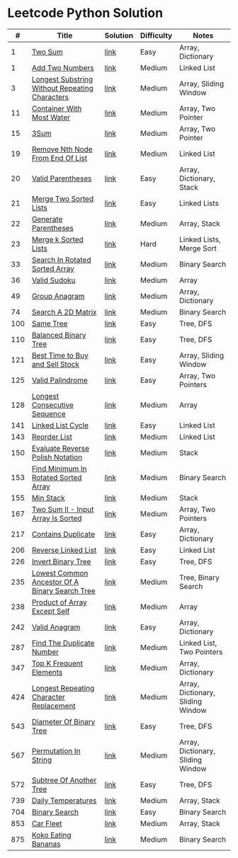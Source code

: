 # Leetcode Python Solution

| #   | Title                                                                                                                                       | Solution                                                                                                                | Difficulty | Notes                             |
|-----|---------------------------------------------------------------------------------------------------------------------------------------------|-------------------------------------------------------------------------------------------------------------------------|------------|-----------------------------------|
| 1   | [Two Sum](https://leetcode.com/problems/two-sum/description/)                                                                               | [link](https://github.com/Vincenttrant/leetcode/blob/main/Python/001_Two_Sum.py)                                        | Easy       | Array, Dictionary                 |
| 1   | [Add Two Numbers](https://leetcode.com/problems/add-two-numbers/description/)                                                               | [link](https://github.com/Vincenttrant/leetcode/blob/main/Python/002_Add_Two_Numbers.py)                                | Medium     | Linked List                       |
| 3   | [Longest Substring Without Repeating Characters](https://leetcode.com/problems/longest-substring-without-repeating-characters/description/) | [link](https://github.com/Vincenttrant/leetcode/blob/main/Python/003_Longest_Substring_Without_Repeating_Characters.py) | Medium     | Array, Sliding Window             |
| 11  | [Container With Most Water](https://leetcode.com/problems/container-with-most-water/description/)                                           | [link](https://github.com/Vincenttrant/leetcode/blob/main/Python/011.py)                                                | Medium     | Array, Two Pointer                |
| 15  | [3Sum](https://leetcode.com/problems/3sum/description/)                                                                                     | [link](https://github.com/Vincenttrant/leetcode/blob/main/Python/015_3Sum.py)                                           | Medium     | Array, Two Pointer                |
| 19  | [Remove Nth Node From End Of List](https://leetcode.com/problems/remove-nth-node-from-end-of-list/description/)                             | [link](https://github.com/Vincenttrant/leetcode/blob/main/Python/019_Remove_Nth_Node_From_End_Of_List.py)               | Medium     | Linked List                       |
| 20  | [Valid Parentheses](https://leetcode.com/problems/valid-parentheses/description/)                                                           | [link](https://github.com/Vincenttrant/leetcode/blob/main/Python/020_Valid_Parentheses.py)                              | Easy       | Array, Dictionary, Stack          |
| 21  | [Merge Two Sorted Lists](https://leetcode.com/problems/merge-two-sorted-lists/description/)                                                 | [link](https://github.com/Vincenttrant/leetcode/blob/main/Python/021_Merge_Two_Sorted_Lists.py)                         | Easy       | Linked Lists                      |
| 22  | [Generate Parentheses](https://leetcode.com/problems/generate-parentheses/description/)                                                     | [link](https://github.com/Vincenttrant/leetcode/blob/main/Python/022_Generate_Parentheses.py)                           | Medium     | Array, Stack                      |
| 23  | [Merge k Sorted Lists](https://leetcode.com/problems/merge-k-sorted-lists/description/)                                                     | [link](https://github.com/Vincenttrant/leetcode/blob/main/Python/023_Merge_k_Sorted_Lists.py)                           | Hard       | Linked Lists, Merge Sort          |
| 33  | [Search In Rotated Sorted Array](https://leetcode.com/problems/search-in-rotated-sorted-array/description/)                                 | [link](https://github.com/Vincenttrant/leetcode/blob/main/Python/033_Search_In_Rotated_Sorted_Array.py)                 | Medium     | Binary Search                     |
| 36  | [Valid Sudoku](https://leetcode.com/problems/valid-sudoku/description/)                                                                     | [link](https://github.com/Vincenttrant/leetcode/blob/main/Python/036_Valid_Sudoku.py)                                   | Medium     | Array                             |
| 49  | [Group Anagram](https://leetcode.com/problems/group-anagrams/)                                                                              | [link](https://github.com/Vincenttrant/leetcode/blob/main/Python/049_Group_Anagram.py)                                  | Medium     | Array, Dictionary                 |
| 74  | [Search A 2D Matrix](https://leetcode.com/problems/search-a-2d-matrix/description/)                                                         | [link](https://github.com/Vincenttrant/leetcode/blob/main/Python/074_Search_A_2D_Matrix.py)                             | Medium     | Binary Search                     |
| 100 | [Same Tree](https://leetcode.com/problems/same-tree/description/)                                                                           | [link](https://github.com/Vincenttrant/leetcode/blob/main/Python/100_Same_Tree.py)                                      | Easy       | Tree, DFS                         |
| 110 | [Balanced Binary Tree](https://leetcode.com/problems/balanced-binary-tree/description/)                                                     | [link](https://github.com/Vincenttrant/leetcode/blob/main/Python/110_Balanced_Binary_tree.py)                           | Easy       | Tree, DFS                         |
| 121 | [Best Time to Buy and Sell Stock](https://leetcode.com/problems/best-time-to-buy-and-sell-stock/description/)                               | [link](https://github.com/Vincenttrant/leetcode/blob/main/Python/121_Best_Time_to_Buy_and_Sell_Stock.py)                | Easy       | Array, Sliding Window             |
| 125 | [Valid Palindrome](https://leetcode.com/problems/valid-palindrome/description/)                                                             | [link](https://github.com/Vincenttrant/leetcode/blob/main/Python/125_Valid_Palindrome.py)                               | Easy       | Array, Two Pointers               |
| 128 | [Longest Consecutive Sequence](https://leetcode.com/problems/longest-consecutive-sequence/description/)                                     | [link](https://github.com/Vincenttrant/leetcode/blob/main/Python/128_Longest_Consecutive_Sequence.py)                   | Medium     | Array                             |
| 141 | [Linked List Cycle](https://leetcode.com/problems/linked-list-cycle/description/)                                                           | [link](https://github.com/Vincenttrant/leetcode/blob/main/Python/141_Linked_List_Cycle.py)                              | Easy       | Linked List                       |
| 143 | [Reorder List](https://leetcode.com/problems/reorder-list/description/)                                                                     | [link](https://github.com/Vincenttrant/leetcode/blob/main/Python/143_Reorder_List.py)                                   | Medium     | Linked List                       |
| 150 | [Evaluate Reverse Polish Notation](https://leetcode.com/problems/evaluate-reverse-polish-notation/description/)                             | [link](https://github.com/Vincenttrant/leetcode/blob/main/Python/150_Evaluate_Reverse_Polish_Notation.py)               | Medium     | Stack                             |
| 153 | [Find Minimum In Rotated Sorted Array](https://leetcode.com/problems/find-minimum-in-rotated-sorted-array/description/)                     | [link](https://github.com/Vincenttrant/leetcode/blob/main/Python/153_Find_Minimum_In_Sorted_Array.py)                   | Medium     | Binary Search                     |
| 155 | [Min Stack](https://leetcode.com/problems/min-stack/description/)                                                                           | [link](https://github.com/Vincenttrant/leetcode/blob/main/Python/155_Min_Stack.py)                                      | Medium     | Stack                             |
| 167 | [Two Sum II - Input Array Is Sorted](https://leetcode.com/problems/two-sum-ii-input-array-is-sorted/description/)                           | [link](https://github.com/Vincenttrant/leetcode/blob/main/Python/167_Two_Sum_II_Input_Array_Is_Sorted.py)               | Medium     | Array, Two Pointers               |
| 217 | [Contains Duplicate](https://leetcode.com/problems/contains-duplicate/description/)                                                         | [link](https://github.com/Vincenttrant/leetcode/blob/main/Python/217_Contains_Duplicate.py)                             | Easy       | Array, Dictionary                 |
| 206 | [Reverse Linked List](https://leetcode.com/problems/reverse-linked-list/description/)                                                       | [link](https://github.com/Vincenttrant/leetcode/blob/main/Python/206_Reverse_Linked_List.py)                            | Easy       | Linked List                       |
| 226 | [Invert Binary Tree](https://leetcode.com/problems/invert-binary-tree/description/)                                                         | [link](https://github.com/Vincenttrant/leetcode/blob/main/Python/226_Invert_Binary_Tree.py)                             | Easy       | Tree, DFS                         |
| 235  | [Lowest Common Ancestor Of A Binary Search Tree](https://leetcode.com/problems/lowest-common-ancestor-of-a-binary-search-tree/description/)                   | [link](https://github.com/Vincenttrant/leetcode/blob/main/Python/235_Lowest_Common_Ancestor_Of_A_Binary_Search_Tree.py)                   | Medium     | Tree, Binary Search               |
| 238 | [Product of Array Except Self](https://leetcode.com/problems/product-of-array-except-self/description/)                                     | [link](https://github.com/Vincenttrant/leetcode/blob/main/Python/238_Product_of_Array_Except_Self.py)                   | Medium     | Array                             |
| 242 | [Valid Anagram](https://leetcode.com/problems/valid-anagram/description/)                                                                   | [link](https://github.com/Vincenttrant/leetcode/blob/main/Python/242_Valid_Anagram.py)                                  | Easy       | Array, Dictionary                 |
| 287 | [Find The Duplicate Number](https://leetcode.com/problems/find-the-duplicate-number/description/)                                           | [link](https://github.com/Vincenttrant/leetcode/blob/main/Python/287_Find_The_Duplicate_Number.py)                      | Medium     | Linked List, Two Pointers         |
| 347 | [Top K Frequent Elements](https://leetcode.com/problems/top-k-frequent-elements/description/)                                               | [link](https://github.com/Vincenttrant/leetcode/blob/main/Python/347_Top_K_Frequent_Elements.py)                        | Medium     | Array, Dictionary                 |
| 424 | [Longest Repeating Character Replacement](https://leetcode.com/problems/longest-repeating-character-replacement/description/)               | [link](https://github.com/Vincenttrant/leetcode/blob/main/Python/424_Longest_Repeating_Character_Replacement.py)        | Medium     | Array, Dictionary, Sliding Window |
| 543 | [Diameter Of Binary Tree](https://leetcode.com/problems/diameter-of-binary-tree/description/)                                               | [link](https://github.com/Vincenttrant/leetcode/blob/main/Python/543_Diameter_Of_Binary_Tree.py)                        | Easy       | Tree, DFS                         |
| 567 | [Permutation In String](https://leetcode.com/problems/permutation-in-string/description/)                                                   | [link](https://github.com/Vincenttrant/leetcode/blob/main/Python/567_Permutation_In_String.py)                          | Medium     | Array, Dictionary, Sliding Window |
| 572 | [Subtree Of Another Tree](https://leetcode.com/problems/subtree-of-another-tree/description/)                                               | [link](https://github.com/Vincenttrant/leetcode/blob/main/Python/572_Subtree_Of_Another_Tree.py)                        | Easy       | Tree, DFS                         |
| 739 | [Daily Temperatures](https://leetcode.com/problems/daily-temperatures/description/)                                                         | [link](https://github.com/Vincenttrant/leetcode/blob/main/Python/739_Daily_Temperatures.py)                             | Medium     | Array, Stack                      |
| 704 | [Binary Search](https://leetcode.com/problems/binary-search/description/)                                                                   | [link](https://github.com/Vincenttrant/leetcode/blob/main/Python/704_Binary_Search.py)                                  | Easy       | Binary Search                     |
| 853 | [Car Fleet](https://leetcode.com/problems/car-fleet/description/)                                                                           | [link](https://github.com/Vincenttrant/leetcode/blob/main/Python/853_Car_Fleet.py)                                      | Medium     | Array, Stack                      |
| 875 | [Koko Eating Bananas](https://leetcode.com/problems/koko-eating-bananas/description/)                                                       | [link](https://github.com/Vincenttrant/leetcode/blob/main/Python/875_Koko_Eating_Bananas.py)                            | Medium     | Binary Search                     |